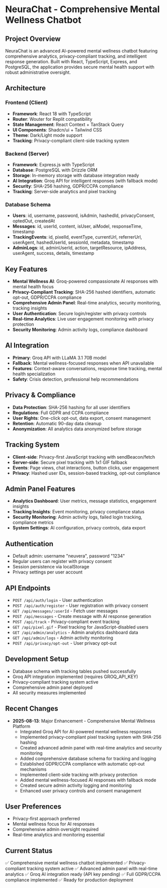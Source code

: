# NeuraChat - Comprehensive Mental Wellness Chatbot

## Project Overview
NeuraChat is an advanced AI-powered mental wellness chatbot featuring comprehensive analytics, privacy-compliant tracking, and intelligent response generation. Built with React, TypeScript, Express, and PostgreSQL, the application provides secure mental health support with robust administrative oversight.

## Architecture

### Frontend (Client)
- **Framework**: React 18 with TypeScript
- **Router**: Wouter for Replit compatibility
- **State Management**: React Context + TanStack Query
- **UI Components**: Shadcn/ui + Tailwind CSS
- **Theme**: Dark/Light mode support
- **Tracking**: Privacy-compliant client-side tracking system

### Backend (Server)
- **Framework**: Express.js with TypeScript
- **Database**: PostgreSQL with Drizzle ORM
- **Storage**: In-memory storage with database integration ready
- **AI Integration**: Groq API for intelligent responses (with fallback mode)
- **Security**: SHA-256 hashing, GDPR/CCPA compliance
- **Tracking**: Server-side analytics and pixel tracking

### Database Schema
- **Users**: id, username, password, isAdmin, hashedId, privacyConsent, optedOut, createdAt
- **Messages**: id, userId, content, isUser, aiModel, responseTime, timestamp
- **TrackingEvents**: id, pixelId, eventType, currentUrl, referrerUrl, userAgent, hashedUserId, sessionId, metadata, timestamp
- **AdminLogs**: id, adminUserId, action, targetResource, ipAddress, userAgent, success, details, timestamp

## Key Features
- **Mental Wellness AI**: Groq-powered compassionate AI responses with mental health focus
- **Privacy-Compliant Tracking**: SHA-256 hashed identifiers, automatic opt-out, GDPR/CCPA compliance
- **Comprehensive Admin Panel**: Real-time analytics, security monitoring, tracking insights
- **User Authentication**: Secure login/register with privacy controls
- **Real-time Analytics**: Live user engagement monitoring with privacy protection
- **Security Monitoring**: Admin activity logs, compliance dashboard

## AI Integration
- **Primary**: Groq API with LLaMA 3.1 70B model
- **Fallback**: Mental wellness-focused responses when API unavailable
- **Features**: Context-aware conversations, response time tracking, mental health specialization
- **Safety**: Crisis detection, professional help recommendations

## Privacy & Compliance
- **Data Protection**: SHA-256 hashing for all user identifiers
- **Regulations**: Full GDPR and CCPA compliance
- **User Rights**: One-click opt-out, data export, consent management
- **Retention**: Automatic 90-day data cleanup
- **Anonymization**: All analytics data anonymized before storage

## Tracking System
- **Client-side**: Privacy-first JavaScript tracking with sendBeacon/fetch
- **Server-side**: Secure pixel tracking with 1x1 GIF fallback
- **Events**: Page views, chat interactions, button clicks, user engagement
- **Privacy**: Hashed user IDs, session-based tracking, opt-out compliance

## Admin Panel Features
- **Analytics Dashboard**: User metrics, message statistics, engagement insights
- **Tracking Insights**: Event monitoring, privacy compliance status
- **Security Monitoring**: Admin activity logs, failed login tracking, compliance metrics
- **System Settings**: AI configuration, privacy controls, data export

## Authentication
- Default admin: username "neuvera", password "1234"
- Regular users can register with privacy consent
- Session persistence via localStorage
- Privacy settings per user account

## API Endpoints
- `POST /api/auth/login` - User authentication
- `POST /api/auth/register` - User registration with privacy consent
- `GET /api/messages/:userId` - Fetch user messages
- `POST /api/messages` - Create message with AI response generation
- `POST /api/track` - Privacy-compliant event tracking
- `GET /api/pixel.gif` - Pixel tracking for JavaScript-disabled users
- `GET /api/admin/analytics` - Admin analytics dashboard data
- `GET /api/admin/logs` - Admin activity monitoring
- `POST /api/privacy/opt-out` - User privacy opt-out

## Development Setup
- Database schema with tracking tables pushed successfully
- Groq API integration implemented (requires GROQ_API_KEY)
- Privacy-compliant tracking system active
- Comprehensive admin panel deployed
- All security measures implemented

## Recent Changes
- **2025-08-13**: Major Enhancement - Comprehensive Mental Wellness Platform
  - Integrated Groq API for AI-powered mental wellness responses
  - Implemented privacy-compliant pixel tracking system with SHA-256 hashing
  - Created advanced admin panel with real-time analytics and security monitoring
  - Added comprehensive database schema for tracking and logging
  - Established GDPR/CCPA compliance with automatic opt-out mechanisms
  - Implemented client-side tracking with privacy protection
  - Added mental wellness-focused AI responses with fallback mode
  - Created secure admin activity logging and monitoring
  - Enhanced user privacy controls and consent management

## User Preferences
- Privacy-first approach preferred
- Mental wellness focus for AI responses
- Comprehensive admin oversight required
- Real-time analytics and monitoring essential

## Current Status
✅ Comprehensive mental wellness chatbot implemented
✅ Privacy-compliant tracking system active
✅ Advanced admin panel with real-time analytics
✅ Groq AI integration ready (API key pending)
✅ Full GDPR/CCPA compliance implemented
✅ Ready for production deployment